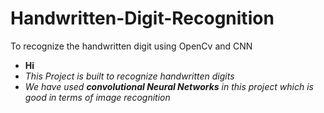 # Handwritten-Digit-Recognition
To recognize the handwritten digit using OpenCv and CNN

- **Hi**
- *This Project is built to recognize handwritten digits*
- *We have used ***convolutional Neural Networks*** in this project which is good in terms of image recognition*
